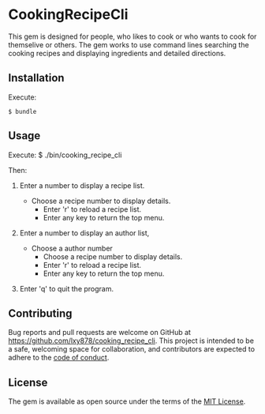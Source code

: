# CookingRecipeCli

This gem is designed for people, who likes to cook or who wants to cook for themselive or others.   The gem works to use command lines searching the cooking recipes and displaying ingredients and detailed directions. 

## Installation

Execute:

    $ bundle

## Usage

Execute: 
    $ ./bin/cooking_recipe_cli

Then:

1. Enter a number to display a recipe list.
    * Choose a recipe number to display details.
        * Enter 'r' to reload a recipe list.
        * Enter any key to return the top menu.

2. Enter a number to display an author list, 
    * Choose a author number
        * Choose a recipe number to display details.
        * Enter 'r' to reload a recipe list.
        * Enter any key to return the top menu.
    
3. Enter 'q' to quit the program.

## Contributing

Bug reports and pull requests are welcome on GitHub at https://github.com/lxy878/cooking_recipe_cli. This project is intended to be a safe, welcoming space for collaboration, and contributors are expected to adhere to the [code of conduct](https://github.com/lxy878/cooking_recipe_cli/blob/master/CODE_OF_CONDUCT.md).

## License

The gem is available as open source under the terms of the [MIT License](https://opensource.org/licenses/MIT).